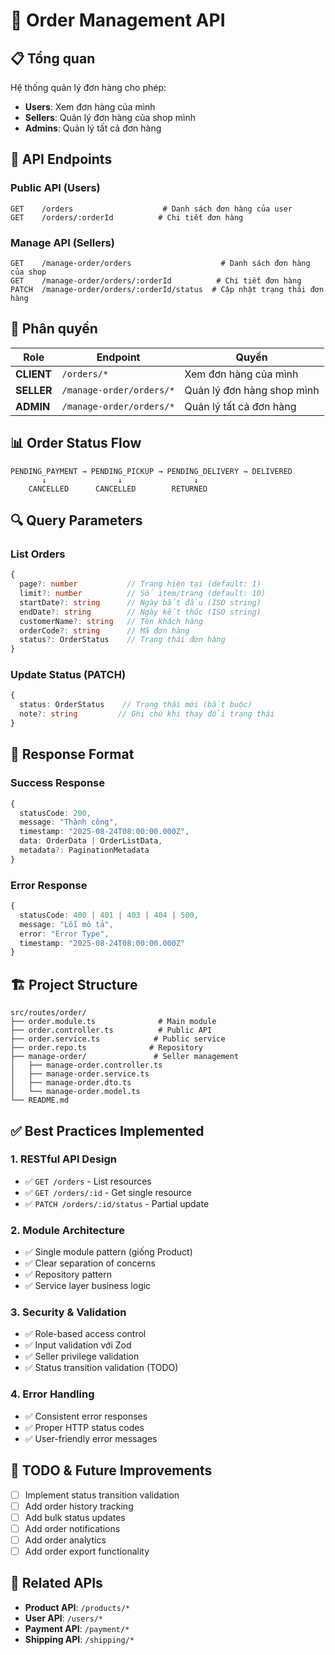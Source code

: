 # 🛒 Order Management API

## 📋 Tổng quan

Hệ thống quản lý đơn hàng cho phép:
- **Users**: Xem đơn hàng của mình
- **Sellers**: Quản lý đơn hàng của shop mình
- **Admins**: Quản lý tất cả đơn hàng

## 🚀 API Endpoints

### **Public API (Users)**
```
GET    /orders                    # Danh sách đơn hàng của user
GET    /orders/:orderId          # Chi tiết đơn hàng
```

### **Manage API (Sellers)**
```
GET    /manage-order/orders                    # Danh sách đơn hàng của shop
GET    /manage-order/orders/:orderId          # Chi tiết đơn hàng
PATCH  /manage-order/orders/:orderId/status  # Cập nhật trạng thái đơn hàng
```

## 🔐 Phân quyền

| Role | Endpoint | Quyền |
|------|----------|-------|
| **CLIENT** | `/orders/*` | Xem đơn hàng của mình |
| **SELLER** | `/manage-order/orders/*` | Quản lý đơn hàng shop mình |
| **ADMIN** | `/manage-order/orders/*` | Quản lý tất cả đơn hàng |

## 📊 Order Status Flow

```
PENDING_PAYMENT → PENDING_PICKUP → PENDING_DELIVERY → DELIVERED
       ↓                ↓                ↓
    CANCELLED      CANCELLED        RETURNED
```

## 🔍 Query Parameters

### **List Orders**
```typescript
{
  page?: number           // Trang hiện tại (default: 1)
  limit?: number          // Số item/trang (default: 10)
  startDate?: string      // Ngày bắt đầu (ISO string)
  endDate?: string        // Ngày kết thúc (ISO string)
  customerName?: string   // Tên khách hàng
  orderCode?: string      // Mã đơn hàng
  status?: OrderStatus    // Trạng thái đơn hàng
}
```

### **Update Status (PATCH)**
```typescript
{
  status: OrderStatus    // Trạng thái mới (bắt buộc)
  note?: string         // Ghi chú khi thay đổi trạng thái
}
```

## 📝 Response Format

### **Success Response**
```typescript
{
  statusCode: 200,
  message: "Thành công",
  timestamp: "2025-08-24T08:00:00.000Z",
  data: OrderData | OrderListData,
  metadata?: PaginationMetadata
}
```

### **Error Response**
```typescript
{
  statusCode: 400 | 401 | 403 | 404 | 500,
  message: "Lỗi mô tả",
  error: "Error Type",
  timestamp: "2025-08-24T08:00:00.000Z"
}
```

## 🏗️ Project Structure

```
src/routes/order/
├── order.module.ts              # Main module
├── order.controller.ts          # Public API
├── order.service.ts            # Public service
├── order.repo.ts              # Repository
├── manage-order/               # Seller management
│   ├── manage-order.controller.ts
│   ├── manage-order.service.ts
│   ├── manage-order.dto.ts
│   └── manage-order.model.ts
└── README.md
```

## ✅ Best Practices Implemented

### **1. RESTful API Design**
- ✅ `GET /orders` - List resources
- ✅ `GET /orders/:id` - Get single resource
- ✅ `PATCH /orders/:id/status` - Partial update

### **2. Module Architecture**
- ✅ Single module pattern (giống Product)
- ✅ Clear separation of concerns
- ✅ Repository pattern
- ✅ Service layer business logic

### **3. Security & Validation**
- ✅ Role-based access control
- ✅ Input validation với Zod
- ✅ Seller privilege validation
- ✅ Status transition validation (TODO)

### **4. Error Handling**
- ✅ Consistent error responses
- ✅ Proper HTTP status codes
- ✅ User-friendly error messages

## 🚧 TODO & Future Improvements

- [ ] Implement status transition validation
- [ ] Add order history tracking
- [ ] Add bulk status updates
- [ ] Add order notifications
- [ ] Add order analytics
- [ ] Add order export functionality

## 🔗 Related APIs

- **Product API**: `/products/*`
- **User API**: `/users/*`
- **Payment API**: `/payment/*`
- **Shipping API**: `/shipping/*`

